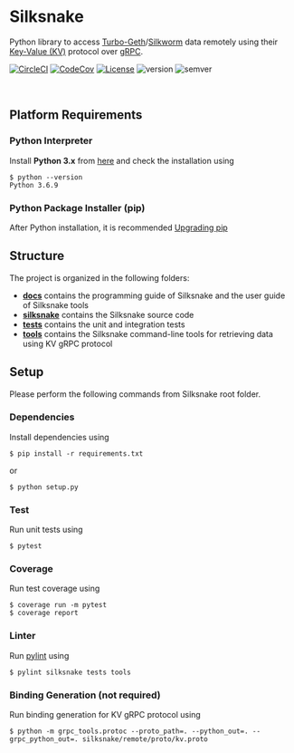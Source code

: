 # Silksnake

Python library to access [Turbo-Geth](https://github.com/ledgerwatch/turbo-geth)/[Silkworm](https://github.com/torquem-ch/silkworm) data remotely using their [Key-Value (KV)](./silksnake/remote/proto/kv.proto) protocol over [gRPC](https://grpc.io/).

[![CircleCI](https://circleci.com/gh/torquem-ch/silksnake.svg?style=shield)](https://circleci.com/gh/torquem-ch/silksnake)
[![CodeCov](https://codecov.io/gh/torquem-ch/silksnake/branch/master/graph/badge.svg)](https://codecov.io/gh/torquem-ch/silksnake)
[![License](https://img.shields.io/github/license/torquem-ch/silksnake?color=important)](https://img.shields.io/github/license/torquem-ch/silksnake)
![version](https://img.shields.io/github/v/release/torquem-ch/silksnake?sort=semver)
![semver](https://img.shields.io/badge/semver-2.0.0-blue)

<br>

## Platform Requirements

### Python Interpreter
Install __Python 3.x__ from [here](https://www.python.org/downloads/) and check the installation using

```shell-session
$ python --version
Python 3.6.9
```

### Python Package Installer (pip)
After Python installation, it is recommended [Upgrading pip](https://pip.pypa.io/en/stable/installing/#upgrading-pip)


## Structure
The project is organized in the following folders:
- [__docs__](./docs) contains the programming guide of Silksnake and the user guide of Silksnake tools
- [__silksnake__](./silksnake) contains the Silksnake source code
- [__tests__](./tests) contains the unit and integration tests
- [__tools__](./tools) contains the Silksnake command-line tools for retrieving data using KV gRPC protocol


## Setup
Please perform the following commands from Silksnake root folder.

### Dependencies
Install dependencies using

```shell-session
$ pip install -r requirements.txt
```

or

```shell-session
$ python setup.py
```

### Test
Run unit tests using

```shell-session
$ pytest
```

### Coverage
Run test coverage using

```shell-session
$ coverage run -m pytest
$ coverage report
```

### Linter
Run [pylint](https://www.pylint.org/) using

```shell-session
$ pylint silksnake tests tools
```

### Binding Generation (not required)
Run binding generation for KV gRPC protocol using

```shell-session
$ python -m grpc_tools.protoc --proto_path=. --python_out=. --grpc_python_out=. silksnake/remote/proto/kv.proto
```
